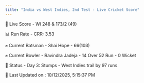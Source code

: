 ```yaml
---
title: "India vs West Indies, 2nd Test - Live Cricket Score"
---
```


🔴 Live Score - WI 248 & 173/2 (49)  

📊 Run Rate - CRR: 3.53  

✊ Current Batsman - Shai Hope - 66(103)  

✊ Current Bowler - Ravindra Jadeja - 14 Over 52 Run - 0 Wicket  

📑 Status - Day 3: Stumps - West Indies trail by 97 runs

📝 Last Updated on : 10/12/2025, 5:15:37 PM  

